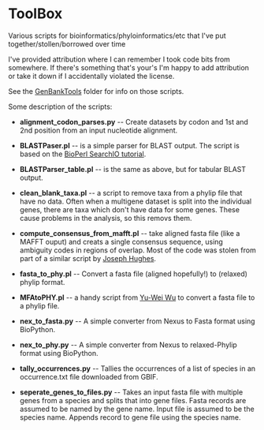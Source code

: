 ToolBox
=======

Various scripts for bioinformatics/phyloinformatics/etc that I've put together/stollen/borrowed over time

I've provided attribution where I can remember I took code bits from somewhere. If there's something that's your's I'm happy to add attribution or take it down if I accidentally violated the license.

See the [GenBankTools](GenBankTools/) folder for info on those scripts.

Some description of the scripts:

* **alignment_codon_parses.py** -- Create datasets by codon and 1st and 2nd position from an input nucleotide alignment.

* **BLASTPaser.pl** -- is a simple parser for BLAST output. The script is based on the [BioPerl SearchIO tutorial](http://www.bioperl.org/wiki/HOWTO:SearchIO).

* **BLASTParser_table.pl** -- is the same as above, but for tabular BLAST output.

* **clean_blank_taxa.pl** -- a script to remove taxa from a phylip file that have no data. Often when a multigene dataset is split into the individual genes, there are taxa which don't have data for some genes. These cause problems in the analysis, so this removs them.

* **compute_consensus_from_mafft.pl** -- take aligned fasta file (like a MAFFT ouput) and creats a single consensus sequence, using ambiguity codes in regions of overlap. Most of the code was stolen from part of a similar script by [Joseph Hughes](https://github.com/josephhughes/Sequence-manipulation/blob/master/Consensus.pl).

* **fasta_to_phy.pl** -- Convert a fasta file (aligned hopefully!) to (relaxed) phylip format.
 
* **MFAtoPHY.pl** -- a handy script from [Yu-Wei Wu](http://yuweibioinfo.blogspot.com/2009/01/fasta-to-phylip-converter.html) to convert a fasta file to a phylip file.

* **nex_to_fasta.py** -- A simple converter from Nexus to Fasta format using BioPython.

* **nex_to_phy.py** -- A simple converter from Nexus to relaxed-Phylip format using BioPython.

* **tally_occurrences.py** -- Tallies the occurrences of a list of species in an occurrence.txt file downloaded from GBIF.

* **seperate_genes_to_files.py** -- Takes an input fasta file with multiple genes from a species and splits that into gene files. Fasta records are assumed to be named by the gene name. Input file is assumed to be the species name. Appends record to gene file using the species name.


